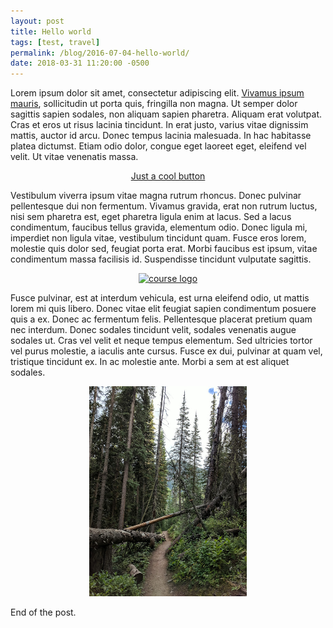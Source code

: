 ```yaml
---
layout: post
title: Hello world
tags: [test, travel]
permalink: /blog/2016-07-04-hello-world/
date: 2018-03-31 11:20:00 -0500
---
```


Lorem ipsum dolor sit amet, consectetur adipiscing elit. [Vivamus ipsum mauris](http://afranques.com), sollicitudin ut porta quis, fringilla non magna. Ut semper dolor sagittis sapien sodales, non aliquam sapien pharetra. Aliquam erat volutpat. Cras et eros ut risus lacinia tincidunt. In erat justo, varius vitae dignissim mattis, auctor id arcu. Donec tempus lacinia malesuada. In hac habitasse platea dictumst. Etiam odio dolor, congue eget laoreet eget, eleifend vel velit. Ut vitae venenatis massa.

<div style="text-align:center;">
  <a class="btn btn-lg btn-success" href="http://afranques.com">Just a cool button</a>
</div>

Vestibulum viverra ipsum vitae magna rutrum rhoncus. Donec pulvinar pellentesque dui non fermentum. Vivamus gravida, erat non rutrum luctus, nisi sem pharetra est, eget pharetra ligula enim at lacus. Sed a lacus condimentum, faucibus tellus gravida, elementum odio. Donec ligula mi, imperdiet non ligula vitae, vestibulum tincidunt quam. Fusce eros lorem, molestie quis dolor sed, feugiat porta erat. Morbi faucibus est ipsum, vitae condimentum massa facilisis id. Suspendisse tincidunt vulputate sagittis.

<div style="text-align:center;">
  <a href="https://github.com/afranques/afranques.github.io/raw/master/img/IMG_20170825_173726.jpg">
    <img src="https://github.com/afranques/afranques.github.io/raw/master/img/IMG_20170825_173726.jpg" alt="course logo" style="">
  </a>
</div>

Fusce pulvinar, est at interdum vehicula, est urna eleifend odio, ut mattis lorem mi quis libero. Donec vitae elit feugiat sapien condimentum posuere quis a ex. Donec ac fermentum felis. Pellentesque placerat pretium quam nec interdum. Donec sodales tincidunt velit, sodales venenatis augue sodales ut. Cras vel velit et neque tempus elementum. Sed ultricies tortor vel purus molestie, a iaculis ante cursus. Fusce ex dui, pulvinar at quam vel, tristique tincidunt ex. In ac molestie ante. Morbi a sem at est aliquet sodales.

<div style="text-align:center;">
  <a href="https://github.com/afranques/afranques.github.io/raw/master/img/IMG_20170826_174842.jpg">
    <img src="https://github.com/afranques/afranques.github.io/raw/master/img/IMG_20170826_174842.jpg" alt="course logo" style="width: 50%">
  </a>
</div>

End of the post.
